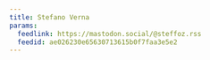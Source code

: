 ```yaml
---
title: Stefano Verna
params:
  feedlink: https://mastodon.social/@steffoz.rss
  feedid: ae026230e65630713615b0f7faa3e5e2
---
```

